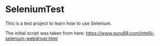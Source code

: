 # SeleniumTest
This is a test project to learn how to use Selenium.

The initial script was taken from here: https://www.guru99.com/intellij-selenium-webdriver.html

